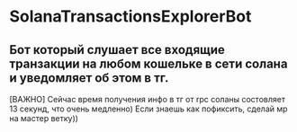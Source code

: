 # SolanaTransactionsExplorerBot
Бот который слушает все входящие транзакции на любом кошельке в сети солана и уведомляет об этом в тг.
---
[ВАЖНО] Сейчас время получения инфо в тг от rpc соланы состовляет 13 секунд, что очень медленно) Если знаешь как пофиксить, сделай мр на мастер ветку))
